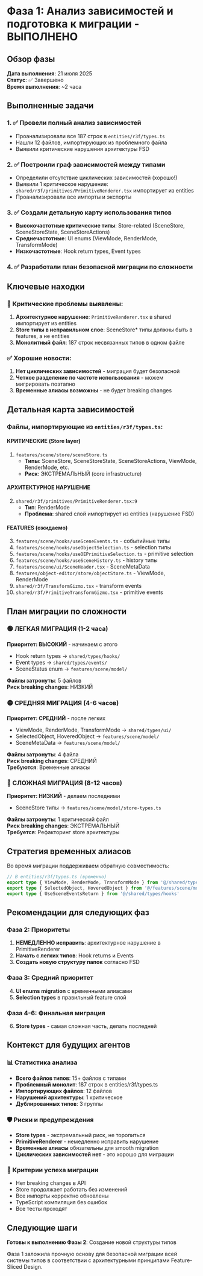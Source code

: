 # Фаза 1: Анализ зависимостей и подготовка к миграции - ВЫПОЛНЕНО

## Обзор фазы
**Дата выполнения**: 21 июля 2025  
**Статус**: ✅ Завершено  
**Время выполнения**: ~2 часа  

## Выполненные задачи

### 1. ✅ Провели полный анализ зависимостей
- Проанализировали все 187 строк в `entities/r3f/types.ts`
- Нашли 12 файлов, импортирующих из проблемного файла
- Выявили критические нарушения архитектуры FSD

### 2. ✅ Построили граф зависимостей между типами  
- Определили отсутствие циклических зависимостей (хорошо!)
- Выявили 1 критическое нарушение: `shared/r3f/primitives/PrimitiveRenderer.tsx` импортирует из entities
- Проанализировали все импорты и экспорты

### 3. ✅ Создали детальную карту использования типов
- **Высокочастотные критические типы**: Store-related (SceneStore, SceneStoreState, SceneStoreActions)
- **Среднечастотные**: UI enums (ViewMode, RenderMode, TransformMode)  
- **Низкочастотные**: Hook return types, Event types

### 4. ✅ Разработали план безопасной миграции по сложности

## Ключевые находки

### 🚨 Критические проблемы выявлены:
1. **Архитектурное нарушение**: `PrimitiveRenderer.tsx` в shared импортирует из entities
2. **Store типы в неправильном слое**: SceneStore* типы должны быть в features, а не entities
3. **Монолитный файл**: 187 строк несвязанных типов в одном файле

### ✅ Хорошие новости:
1. **Нет циклических зависимостей** - миграция будет безопасной
2. **Четкое разделение по частоте использования** - можем мигрировать поэтапно
3. **Временные алиасы возможны** - не будет breaking changes

## Детальная карта зависимостей

### Файлы, импортирующие из `entities/r3f/types.ts`:

#### **КРИТИЧЕСКИЕ (Store layer)**
1. `features/scene/store/sceneStore.ts`
   - **Типы**: SceneStore, SceneStoreState, SceneStoreActions, ViewMode, RenderMode, etc.
   - **Риск**: ЭКСТРЕМАЛЬНЫЙ (core infrastructure)

#### **АРХИТЕКТУРНОЕ НАРУШЕНИЕ**  
2. `shared/r3f/primitives/PrimitiveRenderer.tsx:9`
   - **Тип**: RenderMode
   - **Проблема**: shared слой импортирует из entities (нарушение FSD)

#### **FEATURES (ожидаемо)**
3. `features/scene/hooks/useSceneEvents.ts` - событийные типы
4. `features/scene/hooks/useObjectSelection.ts` - selection типы  
5. `features/scene/hooks/useOEPrimitiveSelection.ts` - primitive selection
6. `features/scene/hooks/useSceneHistory.ts` - history типы
7. `features/scene/ui/SceneHeader.tsx` - SceneMetaData
8. `features/object-editor/store/objectStore.ts` - ViewMode, RenderMode
9. `shared/r3f/TransformGizmo.tsx` - transform events
10. `shared/r3f/PrimitiveTransformGizmo.tsx` - primitive events

## План миграции по сложности

### 🟢 ЛЕГКАЯ МИГРАЦИЯ (1-2 часа)
**Приоритет: ВЫСОКИЙ** - начинаем с этого
- Hook return types → `shared/types/hooks/`
- Event types → `shared/types/events/`
- SceneStatus enum → `features/scene/model/`

**Файлы затронуты**: 5 файлов  
**Риск breaking changes**: НИЗКИЙ

### 🟡 СРЕДНЯЯ МИГРАЦИЯ (4-6 часов)
**Приоритет: СРЕДНИЙ** - после легких
- ViewMode, RenderMode, TransformMode → `shared/types/ui/`
- SelectedObject, HoveredObject → `features/scene/model/`  
- SceneMetaData → `features/scene/model/`

**Файлы затронуты**: 4 файла  
**Риск breaking changes**: СРЕДНИЙ  
**Требуются**: Временные алиасы

### 🔴 СЛОЖНАЯ МИГРАЦИЯ (8-12 часов)
**Приоритет: НИЗКИЙ** - делаем последними
- SceneStore типы → `features/scene/model/store-types.ts`

**Файлы затронуты**: 1 критический файл  
**Риск breaking changes**: ЭКСТРЕМАЛЬНЫЙ  
**Требуется**: Рефакторинг store архитектуры

## Стратегия временных алиасов

Во время миграции поддерживаем обратную совместимость:

```typescript
// В entities/r3f/types.ts (временно)
export type { ViewMode, RenderMode, TransformMode } from '@/shared/types/ui'
export type { SelectedObject, HoveredObject } from '@/features/scene/model'
export type { UseSceneEventsReturn } from '@/shared/types/hooks'
```

## Рекомендации для следующих фаз

### Фаза 2: Приоритеты
1. **НЕМЕДЛЕННО исправить**: архитектурное нарушение в PrimitiveRenderer
2. **Начать с легких типов**: Hook returns и Events
3. **Создать новую структуру папок** согласно FSD

### Фаза 3: Средний приоритет  
4. **UI enums migration** с временными алиасами
5. **Selection types** в правильный feature слой

### Фаза 4-6: Финальная миграция
6. **Store types** - самая сложная часть, делать последней

## Контекст для будущих агентов

### 📊 Статистика анализа
- **Всего файлов типов**: 15+ файлов с типами
- **Проблемный монолит**: 187 строк в entities/r3f/types.ts
- **Импортирующих файлов**: 12 файлов
- **Нарушений архитектуры**: 1 критическое
- **Дублированных типов**: 3 группы

### 🛡️ Риски и предупреждения
- **Store types** - экстремальный риск, не торопиться
- **PrimitiveRenderer** - немедленно исправить нарушение
- **Временные алиасы** обязательны для smooth migration
- **Циклических зависимостей нет** - это хорошо для миграции

### 🎯 Критерии успеха миграции
- Нет breaking changes в API
- Store продолжает работать без изменений  
- Все импорты корректно обновлены
- TypeScript компиляция без ошибок
- Все тесты проходят

## Следующие шаги

**Готовы к выполнению Фазы 2**: Создание новой структуры типов

Фаза 1 заложила прочную основу для безопасной миграции всей системы типов в соответствии с архитектурными принципами Feature-Sliced Design.